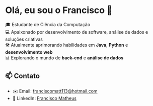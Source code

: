 # Olá, eu sou o Francisco 👋

🎓 Estudante de Ciência da Computação  
💻 Apaixonado por desenvolvimento de software, análise de dados e soluções criativas  
🛠️ Atualmente aprimorando habilidades em **Java**, **Python** e **desenvolvimento web**  
📊 Explorando o mundo de **back-end** e **análise de dados**  

## 📫 Contato

- ✉️ Email: franciscomatt113@hotmail.com  
- 🔗 LinkedIn: [Francisco Matheus](https://www.linkedin.com/in/franciscomath/)  

<!--
**franciscomaath/franciscomaath** is a ✨ _special_ ✨ repository because its `README.md` (this file) appears on your GitHub profile.

Here are some ideas to get you started:

- 🔭 I’m currently working on ...
- 🌱 I’m currently learning ...
- 👯 I’m looking to collaborate on ...
- 🤔 I’m looking for help with ...
- 💬 Ask me about ...
- 📫 How to reach me: ...
- 😄 Pronouns: ...
- ⚡ Fun fact: ...
-->
